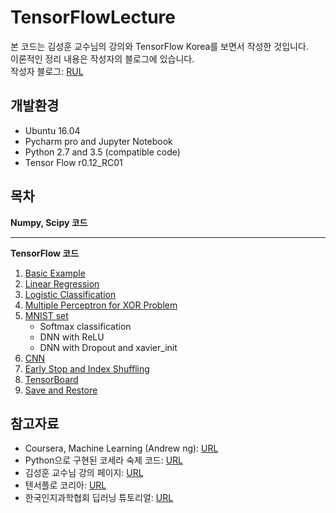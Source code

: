 # TensorFlowLecture

본 코드는 김성훈 교수님의 강의와 TensorFlow Korea를 보면서 작성한 것입니다.  
이론적인 정리 내용은 작성자의 블로그에 있습니다.  
작성자 블로그: [RUL](http://goodtogreate.tistory.com/category/Data%20Science/TensorFlow%20%28python%29)  


## 개발환경 ##

- Ubuntu 16.04
- Pycharm pro and Jupyter Notebook
- Python 2.7 and 3.5 (compatible code)
- Tensor Flow r0.12_RC01

## 목차 ##
**Numpy, Scipy 코드**


----

**TensorFlow 코드**
1. [Basic Example](https://github.com/leejaymin/TensorFlowLecture/tree/master/0.Basic)
1. [Linear Regression](https://github.com/leejaymin/TensorFlowLecture/tree/master/1.Linear%20Regression)
1. [Logistic Classification](https://github.com/leejaymin/TensorFlowLecture/tree/master/2.Logistic%20Classification)
1. [Multiple Perceptron for XOR Problem](https://github.com/leejaymin/TensorFlowLecture/tree/master/3.XOR)
1. [MNIST set](https://github.com/leejaymin/TensorFlowLecture/tree/master/4.MNIST)
    - Softmax classification
    - DNN with ReLU
    - DNN with Dropout and xavier_init
1. [CNN](https://github.com/leejaymin/TensorFlowLecture/tree/master/5.CNN)
1. [Early Stop and Index Shuffling](https://github.com/leejaymin/TensorFlowLecture/tree/master/6.Early%20Stop%20and%20Index%20Shuffling)
1. [TensorBoard](https://github.com/leejaymin/TensorFlowLecture/tree/master/7.TensorBoard)
1. [Save and Restore](https://github.com/leejaymin/TensorFlowLecture/tree/master/8.Save%20and%20Restore)


## 참고자료 ##
- Coursera, Machine Learning (Andrew ng): [URL](https://www.coursera.org/learn/machine-learning/home/welcome) 
- Python으로 구현된 코세라 숙제 코드: [URL](https://github.com/kaleko/CourseraML)  
- 김성훈 교수님 강의 페이지: [URL](http://hunkim.github.io/ml/) 
- 텐서플로 코리아: [URL](https://tensorflowkorea.wordpress.com/)  
- 한국인지과학협회 딥러닝 튜토리얼: [URL](https://github.com/leejaymin/deeplearning_tutorial) 




